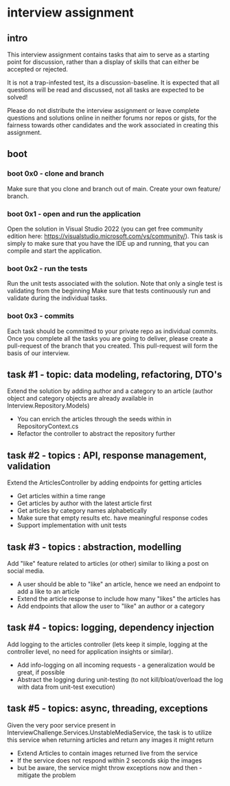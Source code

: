 # interview assignment

## intro
This interview assignment contains tasks that aim to serve as a starting point for discussion, rather than a display of skills that can either be accepted or rejected. 

It is not a trap-infested test, its a discussion-baseline. It is expected that all questions will be read and discussed, not all tasks are expected to be solved!

Please do not distribute the interview assignment or leave complete questions and solutions online in neither forums nor repos or gists, for the fairness towards other candidates and the work associated in creating this assignment.

## boot 

### boot 0x0 - clone and branch
Make sure that you clone and branch out of main. Create your own feature/<your-name> branch.

### boot 0x1 - open and run the application
Open the solution in Visual Studio 2022 (you can get free community edition here: https://visualstudio.microsoft.com/vs/community/).
This task is simply to make sure that you have the IDE up and running, that you can compile and start the application.

### boot 0x2 - run the tests
Run the unit tests associated with the solution. Note that only a single test is validating from the beginning
Make sure that tests continuously run and validate during the individual tasks.

### boot 0x3 - commits
Each task should be committed to your private repo as individual commits.
Once you complete all the tasks you are going to deliver, please create a pull-request of the branch that you created. This pull-request will form the basis of our interview.

## task #1 - topic: data modeling, refactoring, DTO's
Extend the solution by adding author and a category to an article (author object and category objects are already available in Interview.Repository.Models)
- You can enrich the articles through the seeds within in RepositoryContext.cs
- Refactor the controller to abstract the repository further

## task #2 - topics : API, response management, validation
Extend the ArticlesController by adding endpoints for getting articles
- Get articles within a time range
- Get articles by author with the latest article first
- Get articles by category names alphabetically 
- Make sure that empty results etc. have meaningful response codes
- Support implementation with unit tests

## task #3 -  topics : abstraction, modelling 
Add "like" feature related to articles (or other) similar to liking a post on social media.
- A user should be able to "like" an article, hence we need an endpoint to add a like to an article
- Extend the article response to include how many "likes" the articles has
- Add endpoints that allow the user to "like" an author or a category

## task #4 - topics: logging, dependency injection
Add logging to the articles controller (lets keep it simple, logging at the controller level, no need for application insights or similar). 
- Add info-logging on all incoming requests - a generalization would be great, if possible
- Abstract the logging during unit-testing (to not kill/bloat/overload the log with data from unit-test execution)

## task #5 - topics: async, threading, exceptions
Given the very poor service present in InterviewChallenge.Services.UnstableMediaService, the task is to utilize this service when returning articles and return any images it might return
- Extend Articles to contain images returned live from the service
- If the service does not respond within 2 seconds skip the images
- but be aware, the service might throw exceptions now and then - mitigate the problem
